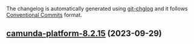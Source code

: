 The changelog is automatically generated using [git-chglog](https://github.com/git-chglog/git-chglog)
and it follows [Conventional Commits](https://www.conventionalcommits.org/en/v1.0.0/) format.


<a name="camunda-platform-8.2.15"></a>
## [camunda-platform-8.2.15](https://github.com/camunda/camunda-platform-helm/compare/camunda-platform-8.2.13...camunda-platform-8.2.15) (2023-09-29)

